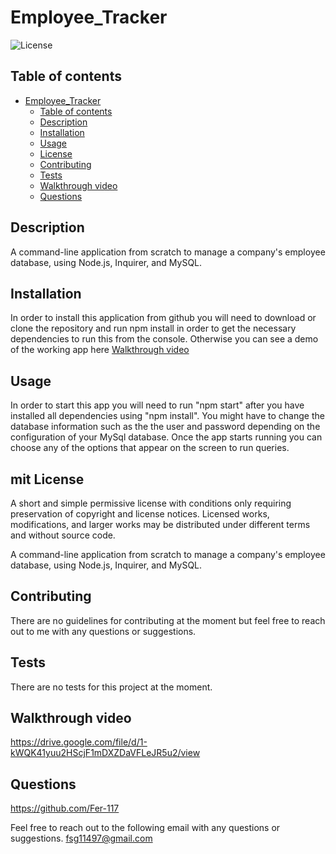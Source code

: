# Employee_Tracker

![License](https://img.shields.io/badge/license-mit-GREEN.svg)

## Table of contents

- [Employee\_Tracker](#employee_tracker)
  - [Table of contents](#table-of-contents)
  - [Description](#description)
  - [Installation](#installation)
  - [Usage](#usage)
  - [License](#license)
  - [Contributing](#contributing)
  - [Tests](#tests)
  - [Walkthrough video](#walkthrough-video)
  - [Questions](#questions)

## Description

A command-line application from scratch to manage a company's employee database, using Node.js, Inquirer, and MySQL.

## Installation

In order to install this application from github you will need to download or clone the repository and run npm install in order to get the necessary dependencies to run this from the console. Otherwise you can see a demo of the working app here [Walkthrough video](#walkthrough-video)

## Usage

In order to start this app you will need to run "npm start" after you have installed all dependencies using "npm install". You might have to change the database information such as the the user and password depending on the configuration of your MySql database. Once the app starts running you can choose any of the options that appear on the screen to run queries.

## mit License

A short and simple permissive license with conditions only requiring preservation of copyright and license notices. Licensed works, modifications, and larger works may be distributed under different terms and without source code.

A command-line application from scratch to manage a company's employee database, using Node.js, Inquirer, and MySQL.

## Contributing

There are no guidelines for contributing at the moment but feel free to reach out to me with any questions or suggestions.

## Tests

There are no tests for this project at the moment.

## Walkthrough video
https://drive.google.com/file/d/1-kWQK41yuu2HScjF1mDXZDaVFLeJR5u2/view

## Questions

https://github.com/Fer-117

Feel free to reach out to the following email with any questions or suggestions.
fsg11497@gmail.com
